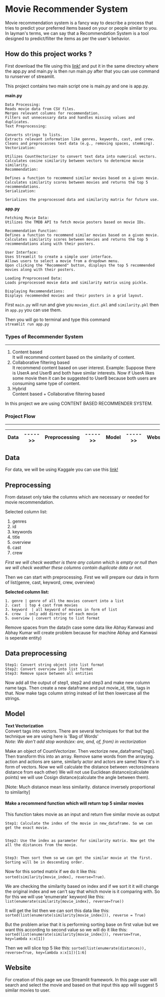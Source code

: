 # Movie Recommender System
Movie recommendation system is a fancy way to describe a process that tries to predict your preferred items based on your or people similar to you. In layman's terms, we can say that a Recommendation System is a tool designed to predict/filter the items as per the user's behavior.

## How do this project works ?
First download the file using this [link!](https://www.kaggle.com/datasets/tmdb/tmdb-movie-metadata/data) and put it in the same directory where the app.py and main.py is then run main.py after that you can use command to runserver of streamlit.

This project contains two main script one is main.py and one is app.py.

<b>main.py</b> 

    Data Processing:
    Reads movie data from CSV files.
    Merges relevant columns for recommendation.
    Filters out unnecessary data and handles missing values and duplicates.
    Text Preprocessing:

    Converts strings to lists.
    Extracts relevant information like genres, keywords, cast, and crew.
    Cleans and preprocesses text data (e.g., removing spaces, stemming).
    Vectorization:

    Utilizes CountVectorizer to convert text data into numerical vectors.
    Calculates cosine similarity between vectors to determine movie similarity.
    Recommendation:

    Defines a function to recommend similar movies based on a given movie.
    Calculates similarity scores between movies and returns the top 5 recommendations.
    Serialization:

    Serializes the preprocessed data and similarity matrix for future use.

<b>app.py</b>

    Fetching Movie Data:
    Utilizes the TMDB API to fetch movie posters based on movie IDs.

    Recommendation Function:
    Defines a function to recommend similar movies based on a given movie.
    Calculates similarity scores between movies and returns the top 5 recommendations along with their posters.

    User Interface:
    Uses Streamlit to create a simple user interface.
    Allows users to select a movie from a dropdown menu.
    Upon clicking the "Recommend" button, displays the top 5 recommended movies along with their posters.

    Loading Preprocessed Data:
    Loads preprocessed movie data and similarity matrix using pickle.
    
    Displaying Recommendations:
    Displays recommended movies and their posters in a grid layout.

First `main.py` will run and give you `movies_dict.pkl` and `similarity.pkl` then in `app.py` you can use them. 

Then you will go to terminal and type this command <br/>
`streamlit run app.py`

### Types of Recommender System
____

1. Content based <br />
    It will recommend content based on the similarity of content.
2. Collaborative filtering based <br />
    It recommend content based on user interest.
    Example: Suppose there is UserA and UserB and both have similar interests. Now if UserA likes some movie then it can be suggested to UserB because both users are consuming same type of content.
3. Hybrid <br />
    Content based + Collaborative filtering based

In this project we are using CONTENT BASED RECOMMENDER SYSTEM.


### Project Flow
_____
| Data | ----->> | Preprocessing | ----->> | Model | ----->> | Website |
|------|---------|---------------|---------|-------|---------|---------|

## Data 

For data, we will be using Kaggale you can use this [link!](https://www.kaggle.com/datasets/tmdb/tmdb-movie-metadata/data)

## Preprocessing

From dataset only take the columns which are necessary or needed for movie recommendation.

Selected column list:
1. genres 
2. id
3. keywords
4. title
5. overview
6. cast
7. crew

<i>First we will check weather is there any column which is empty or null then we will check weather these columns contain duplicate data or not.</i>

Then we can start with preprocessing. First we will prepare our data in form of list(genre, cast, keyword, crew, overview)

<b>Selected column list:</b>

    1. genre | genre of all the movies convert into a list
    2. cast  | top 4 cast from movies
    3. keyword  | all keyword of movies in form of list
    4. crew  | only add director of each movie
    5. overview | convert string to list format

Remove spaces from the data(In case some data like Abhay Kanwasi and Abhay Kumar will create problem because for machine Abhay and Kanwasi is seperate entity)

## Data preprocessing
    Step1: Convert string object into list format 
    Step2: Convert overview into list format 
    Step3: Remove space between all entities 

Now add all the output of step1, step2 and step3 and make new column name tags. Then create a new dataframe and put movie_id, title, tags in that.
Now make tags column string instead of list then lowercase all the strings.

## Model
<b>Text Vectorization</b></br>
Convert tags into vectors. There are several techniques for that but the technique we are using here is 'Bag of Words' <br />
<i>Note: We don't add stop words(ex: are, and, of, from) in vectorization</i>

Make an object of CountVectorizer. Then vectorize new_dataframe['tags]. Then transform this into an array.
Remove same words from the array(eg. action and actions are same, similarly actor and actors are same)
Now it's in form of vectors. Now we will calculate the distance between vectors(means distance from each other) We will not use Euclidean distance(calculate points) we will use Cosign distance(calculate the angle between them).

[Note: Much distance mean less similarity. distance inversely proportional to similarity]

#### Make a recommend function which will return top 5 similar movies

This function takes movie as an input and return five similar movie as output


    Step1: Calculate the index of the movie in new_dataframe. So we can get the exact movie.


    Step2: Use the index as parameter for similarity matrix. Now get the all the distances from the movie.


    Step3: Then sort them so we can get the similar movie at the first. Sorting will be in descending order.

Now for this sorted matrix if we do it like this: `sorted(similarity[movie_index], reverse=True)`. 


We are checking the similarity based on index and if we sort it it will change the original index and we can't say that which movie is it comparing with. So for this we will use 'enumerate' keyword like this: `list(enumerate(similarity[movie_index], reverse=True))` 


It will get the list then we can sort this data like this: `sorted(list(enumerate(similarity[movie_index])), reverse = True)`


But the problem arise that it is performing sorting base on first value but we want this according to second value so we will do it like this: `sorted(list(enumerate(similarity[movie_index])), reverse=True, key=lambda x:x[1])`


Then we will slice top 5 like this: `sorted(list(enumerate(distances)), reverse=True, key=lambda x:x[1])[1:6]`


## Website

For creation of this page we use Streamlit framework. In this page user will search and select the movie and based on that input this app will suggest 5 similar movies to user.